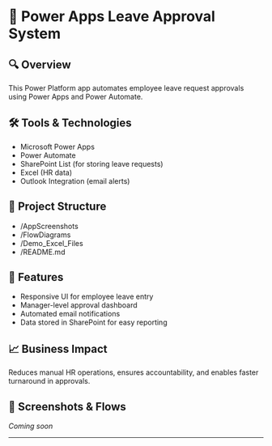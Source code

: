 # 📝 Power Apps Leave Approval System

## 🔍 Overview
This Power Platform app automates employee leave request approvals using Power Apps and Power Automate.

## 🛠 Tools & Technologies
- Microsoft Power Apps
- Power Automate
- SharePoint List (for storing leave requests)
- Excel (HR data)
- Outlook Integration (email alerts)

## 📁 Project Structure
- /AppScreenshots
- /FlowDiagrams
- /Demo_Excel_Files
- /README.md

## 🚀 Features
- Responsive UI for employee leave entry
- Manager-level approval dashboard
- Automated email notifications
- Data stored in SharePoint for easy reporting

## 📈 Business Impact
Reduces manual HR operations, ensures accountability, and enables faster turnaround in approvals.

## 🔗 Screenshots & Flows
*Coming soon*

---
